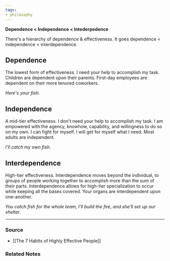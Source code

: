 ```yaml
---
tags:
- philosophy
---
```

**Dependence < Independence < Intederpedence**

There's a hierarchy of dependence & effectiveness. It goes dependence < independence < interdependence.

## Dependence

The lowest form of effectiveness. I need your help to accomplish my task. Children are dependent upon their parents. First-day employees are dependent on their more tenured coworkers. 

*Here's your fish.*

## Independence

A mid-tier effectiveness. I don't need your help to accomplish my task. I am empowered with the agency, knowhow, capability, and willingness to do so on my own. I can fight for myself. I will get for myself what I need. Most adults are independent.

*I'll catch my own fish.*

## Interdependence

High-tier effectiveness. Interdependence moves beyond the individual, to groups of people working together to accomplish more than the sum of their parts. Interdependence allows for high-tier specialization to occur while keeping all the bases covered. Your organs are interdependent upon one-another. 

*You catch fish for the whole team, I'll build the fire, and she'll set up our shelter.* 

---

### Source
- [[The 7 Habits of Highly Effective People]]

### Related Notes
